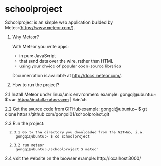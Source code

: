 # schoolproject

Schoolproject is an simple web application builded by Meteor(https://www.meteor.com/).

1. Why Meteor?

   With Meteor you write apps:

    - in pure JavaScript
    - that send data over the wire, rather than HTML
    - using your choice of popular open-source libraries

   Documentation is available at http://docs.meteor.com/.

2. How to run the project?

 2.1 Install Meteor under linux/unix environment:
  example: gongqi@ubuntu:~ $ curl https://install.meteor.com | /bin/sh

 2.2 Get the source code from GITHub
  example: gongqi@ubuntu:~ $ git clone https://github.com/gongqi01/schoolproject.git

 2.3 Run the project:
   
      2.3.1 Go to the directory you downloaded from the GITHub, i.e.,
         gongqi@ubuntu:~ $ cd schoolproject
      
      2.3.2 run meteor
         gongqi@ubuntu:~/schoolproject $ meteor

 2.4 visit the website on the browser 
    example: http://localhost:3000/
